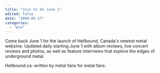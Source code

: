 ```yaml
---
title: "Join Us On June 1"
edited: false
date: "2009-05-17"
categories:
  - "psa"
---
```


Come back June 1 for the launch of Hellbound, Canada's newest metal webzine. Updated daily starting June 1 with album reviews, live concert reviews and photos, as well as feature interviews that explore the edges of underground metal.

Hellbound.ca: written by metal fans for metal fans.
